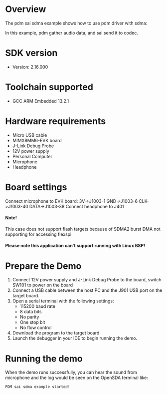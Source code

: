 Overview
========
The pdm sai sdma example shows how to use pdm driver with sdma:

In this example, pdm gather audio data, and sai send it to codec.

SDK version
===========
- Version: 2.16.000

Toolchain supported
===================
- GCC ARM Embedded  13.2.1

Hardware requirements
=====================
- Micro USB cable
- MIMX8MM6-EVK  board
- J-Link Debug Probe
- 12V power supply
- Personal Computer
- Microphone
- Headphone

Board settings
==============
Connect microphone to EVK board:
3V->J1003-1
GND->J1003-6
CLK->J1003-40
DATA->J1003-38
Connect headphone to J401

#### Note! ####
This case does not support flash targets because of SDMA2 burst DMA not supporting for accessing flexspi.

#### Please note this application can't support running with Linux BSP! ####

Prepare the Demo
================
1.  Connect 12V power supply and J-Link Debug Probe to the board, switch SW101 to power on the board
2.  Connect a USB cable between the host PC and the J901 USB port on the target board.
3.  Open a serial terminal with the following settings:
    - 115200 baud rate
    - 8 data bits
    - No parity
    - One stop bit
    - No flow control
4.  Download the program to the target board.
5.  Launch the debugger in your IDE to begin running the demo.


Running the demo
================
When the demo runs successfully, you can hear the sound from microphone and the log would be seen on the OpenSDA terminal like:

~~~~~~~~~~~~~~~~~~~
PDM sai sdma example started!
~~~~~~~~~~~~~~~~~~~



